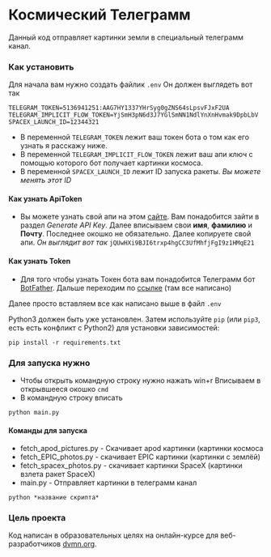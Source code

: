 # Космический Телеграмм

Данный код отправляет картинки земли в специальный телеграмм канал.

### Как установить

Для начала вам нужно создать файлик `.env` Он должен выглядеть вот так
```
TELEGRAM_TOKEN=5136941251:AAG7HY1337YHrSyg0gZNS64sLрsvFJxF2UA
TELEGRAM_IMPLICIT_FLOW_TOKEN=YjSmH3pN6d3J7YGlSmNN1NdlYnXnHvmak9DpbLbV
SPACEX_LAUNCH_ID=12344321
```
+ В переменной `TELEGRAM_TOKEN` лежит ваш токен бота о том как его узнать я расскажу ниже.
+ В переменной `TELEGRAM_IMPLICIT_FLOW_TOKEN` лежит ваш апи ключ с помощью которого бот получает картинки космоса.
+ В переменной `SPACEX_LAUNCH_ID` лежит ID запуска ракеты.  *_Вы можете менять этот ID_*


#### Как узнать ApiToken
- Вы можете узнать свой апи на этом [сайте](https://api.nasa.gov/#apod).
Вам понадобится зайти в раздел *Generate API Key*. Далее вписываем свои **имя**, **фамилию** и **Почту**. 
Последнее окошко не обязательно.
Далее копируете свой апи. *Он выглядит вот так*
`jQUwHXi9BJI6trxp4hgCC3UfMhfjFgI9z1HMqE21`

#### Как узнать Token
- Для того чтобы узнать Токен бота вам понадобится Телеграмм бот [BotFather](https://t.me/BotFather).
Дальше переходим по [ссылке](https://way23.ru/%D1%80%D0%B5%D0%B3%D0%B8%D1%81%D1%82%D1%80%D0%B0%D1%86%D0%B8%D1%8F-%D0%B1%D0%BE%D1%82%D0%B0-%D0%B2-telegram.html) (там все написано) 

Далее просто вставляем все как написано выше в файл `.env`

Python3 должен быть уже установлен. 
Затем используйте `pip` (или `pip3`, есть есть конфликт с Python2) для установки зависимостей:
```
pip install -r requirements.txt
```
### Для запуска нужно
+ Чтобы открыть командную строку нужно нажать win+r Вписываем в открывшееся окошко `cmd`
+ В командную строку вписать
```
python main.py
```

#### Команды для запуска
+ fetch_apod_pictures.py - Скачивает apod картинки (картинки космоса
+ fetch_EPIC_photos.py - скачивает EPIC картинки (картинки с землёй)
+ fetch_spacex_photos.py - скачивает картинки SpaceX (картинки взлета ракет SpaceX)
+ main.py - Отправляет картинки в телеграмм канал

```
python *название скрипта*
```

### Цель проекта

Код написан в образовательных целях на онлайн-курсе для веб-разработчиков [dvmn.org](https://dvmn.org/).
